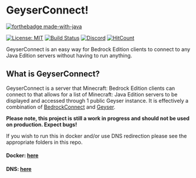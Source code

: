 # GeyserConnect!

[![forthebadge made-with-java](https://forthebadge.com/images/badges/made-with-java.svg)](https://java.com/)

[![License: MIT](https://img.shields.io/badge/license-MIT-blue.svg)](LICENSE)
[![Build Status](https://ci.nukkitx.com/job/GeyserMC/job/GeyserConnect/job/master/badge/icon)](https://ci.nukkitx.com/job/GeyserMC/job/GeyserConnect/job/master/)
[![Discord](https://img.shields.io/discord/613163671870242838.svg?color=%237289da&label=discord)](http://discord.geysermc.org/)
[![HitCount](http://hits.dwyl.com/GeyserMC/GeyserConnect.svg)](http://hits.dwyl.io/GeyserMC/GeyserConnect)

GeyserConnect is an easy way for Bedrock Edition clients to connect to any Java Edition servers without having to run anything.

## What is GeyserConnect?
GeyserConnect is a server that Minecraft: Bedrock Edition clients can connect to that allows for a list of Minecraft: Java Edition servers to be displayed and accessed through 1 public Geyser instance. It is effectively a combination of [BedrockConnect](https://github.com/Pugmatt/BedrockConnect) and [Geyser](https://github.com/GeyserMC/Geyser).

**Please note, this project is still a work in progress and should not be used on production. Expect bugs!**

If you wish to run this in docker and/or use DNS redirection please see the appropriate folders in this repo.
#### Docker: [here](docker)
#### DNS: [here](bind9)
